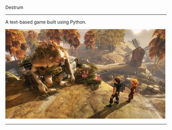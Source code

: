 Destrum

-----------------------



A text-based game built using Python.


![Magic text?](https://github.com/donawick/Destrum/blob/master/resources/destrum.jpg)

-----------------------

